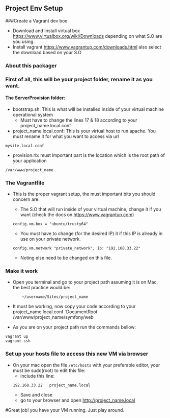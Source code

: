 ## Project Env Setup

###Create a Vagrant dev box
- Download and Install virtual box https://www.virtualbox.org/wiki/Downloads depending on what S.O are you using.
- Install vagrant https://www.vagrantup.com/downloads.html also select the download based on your S.O

### About this packager

### First of all, this will be your project folder, rename it as you want.

#### The ServerProvision folder:
- bootstrap.sh: This is what will be installed inside of your virtual machine operational system
    - Must have to change the lines 17 & 18 according to your project_name.local.conf
- project_name.local.conf: This is your virtual host to run apache. You must rename it for what you want to access via url
```
mysite.local.conf
```
- provision.rb: must important part is the location which is the root path of your application
```
/var/www/project_name
```

### The Vagrantfile
- This is the proper vagrant setup, the must important bits you should concern are:
 
    - The S.O that will run inside of your virtual machine, change it if you want (check the docs on https://www.vagrantup.com)
    ```
    config.vm.box = "ubuntu/trusty64"
    ```

    - You must have to change (for the desired IP) it if this IP is already in use on your private network.
    ```
    config.vm.network "private_network", ip: "192.168.33.22"
    ```
    
    - Noting else need to be changed on this file. 


### Make it work

- Open you terminal and go to your project path
    assuming it is on Mac, the best practice would be:
    ```
        ~/username/Sites/project_name
    ``` 
- It must be working, now copy your code according to your project_name.local.conf `DocumentRoot /var/www/project_name/symfony/web

- As you are on your project path run the commands bellow:

```
vagrant up
vagrant ssh
```


### Set up your hosts file to access this new VM via browser
- On your mac open the file `/etc/hosts` with your preferable editor, your must be sudo(root) to edit this file:
    - include this line:
    ```
    192.168.33.22   project_name.local    
    ```
    - Save and  close
    - go to your browser and open http://project_name.local


#Great job! you have your VM running. Just play around.
